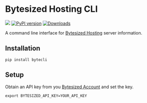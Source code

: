 Bytesized Hosting CLI
===============

![](https://github.com/allankp/bytecli/workflows/main/badge.svg)
[![PyPI version](https://badge.fury.io/py/bytecli.svg)](https://badge.fury.io/py/bytecli)
[![Downloads](https://pepy.tech/badge/bytecli)](https://pepy.tech/project/bytecli)

A command line interface for [Bytesized Hosting](https://bytesized-hosting.com/) server information.

Installation
------------
    pip install bytecli

Setup
------------
Obtain an API key from you [Bytesized Account](https://bytesized-hosting.com/api_keys) and set the key.

    export BYTESIZED_API_KEY=YOUR_API_KEY

